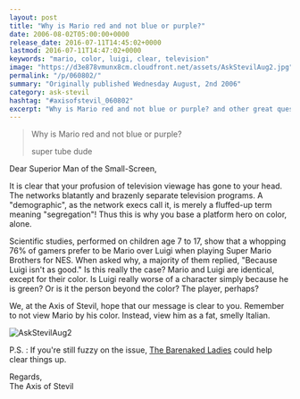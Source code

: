 ```yaml
---
layout: post
title: "Why is Mario red and not blue or purple?"
date: 2006-08-02T05:00:00+0000
release_date: 2016-07-11T14:45:02+0000
lastmod: 2016-07-11T14:47:02+0000
keywords: "mario, color, luigi, clear, television"
image: "https://d3e878vmunx8cm.cloudfront.net/assets/AskStevilAug2.jpg"
permalink: "/p/060802/"
summary: "Originally published Wednesday August, 2nd 2006"
category: ask-stevil
hashtag: "#axisofstevil_060802"
excerpt: "Why is Mario red and not blue or purple? and other great questions from Wednesday August, 2nd 2006"
---
```


[p01]: https://d3e878vmunx8cm.cloudfront.net/assets/AskStevilAug2.jpg "AskStevilAug2"
> Why is Mario red and not blue or purple?
> 
> super tube dude

Dear Superior Man of the Small-Screen,

It is clear that your profusion of television viewage has gone to your head. The networks blatantly and brazenly separate television programs. A "demographic", as the network execs call it, is merely a fluffed-up term meaning "segregation"! Thus this is why you base a platform hero on color, alone.

Scientific studies, performed on children age 7 to 17, show that a whopping 76% of gamers prefer to be Mario over Luigi when playing Super Mario Brothers for NES. When asked why, a majority of them replied, "Because Luigi isn't as good." Is this really the case? Mario and Luigi are identical, except for their color. Is Luigi really worse of a character simply because he is green? Or is it the person beyond the color? The player, perhaps?

We, at the Axis of Stevil, hope that our message is clear to you. Remember to not view Mario by his color. Instead, view him as a fat, smelly Italian.

![AskStevilAug2][p01]

P.S. : If you're still fuzzy on the issue, [The Barenaked Ladies](http://www.retrojunk.com/details_commercial/1333/ "The Barenaked Ladies") could help clear things up.

Regards,  
The Axis of Stevil
